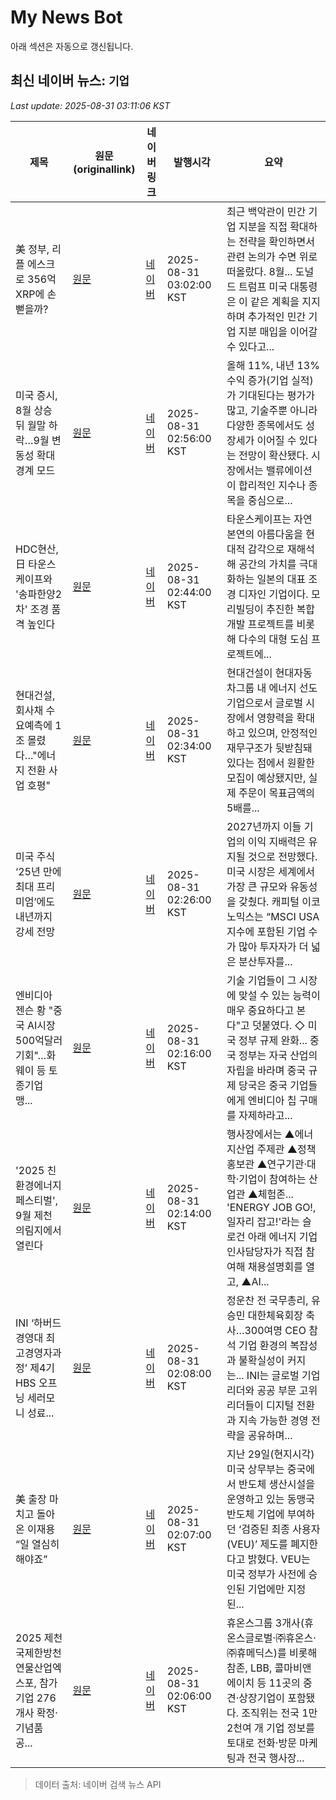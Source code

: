 # My News Bot

아래 섹션은 자동으로 갱신됩니다.

<!-- NEWS:START -->
## 최신 네이버 뉴스: `기업`
_Last update: 2025-08-31 03:11:06 KST_

| 제목 | 원문(originallink) | 네이버 링크 | 발행시각 | 요약 |
|---|---|---|---|---|
| 美 정부, 리플 에스크로 356억XRP에 손 뻗을까? | [원문](http://coinreaders.com/183486) | [네이버](http://coinreaders.com/183486) | 2025-08-31 03:02:00 KST | 최근 백악관이 민간 기업 지분을 직접 확대하는 전략을 확인하면서 관련 논의가 수면 위로 떠올랐다. 8월... 도널드 트럼프 미국 대통령은 이 같은 계획을 지지하며 추가적인 민간 기업 지분 매입을 이어갈 수 있다고... |
| 미국 증시, 8월 상승 뒤 월말 하락…9월 변동성 확대 경계 모드 | [원문](http://www.g-enews.com/ko-kr/news/article/news_all/202508301746199381fbbec65dfb_1/article.html) | [네이버](http://www.g-enews.com/ko-kr/news/article/news_all/202508301746199381fbbec65dfb_1/article.html) | 2025-08-31 02:56:00 KST | 올해 11%, 내년 13% 수익 증가(기업 실적)가 기대된다는 평가가 많고, 기술주뿐 아니라 다양한 종목에서도 성장세가 이어질 수 있다는 전망이 확산됐다. 시장에서는 밸류에이션이 합리적인 지수나 종목을 중심으로... |
| HDC현산, 日 타운스케이프와 '송파한양2차' 조경 품격 높인다 | [원문](https://www.apnews.kr/news/articleView.html?idxno=3039174) | [네이버](https://www.apnews.kr/news/articleView.html?idxno=3039174) | 2025-08-31 02:44:00 KST | 타운스케이프는 자연 본연의 아름다움을 현대적 감각으로 재해석해 공간의 가치를 극대화하는 일본의 대표 조경 디자인 기업이다. 모리빌딩이 추진한 복합개발 프로젝트를 비롯해 다수의 대형 도심 프로젝트에... |
| 현대건설, 회사채 수요예측에 1조 몰렸다…"에너지 전환 사업 호평" | [원문](https://www.apnews.kr/news/articleView.html?idxno=3039186) | [네이버](https://www.apnews.kr/news/articleView.html?idxno=3039186) | 2025-08-31 02:34:00 KST | 현대건설이 현대자동차그룹 내 에너지 선도 기업으로서 글로벌 시장에서 영향력을 확대하고 있으며, 안정적인 재무구조가 뒷받침돼 있다는 점에서 원활한 모집이 예상됐지만, 실제 주문이 목표금액의 5배를... |
| 미국 주식 ‘25년 만에 최대 프리미엄’에도 내년까지 강세 전망 | [원문](http://www.g-enews.com/ko-kr/news/article/news_all/202508301741043966fbbec65dfb_1/article.html) | [네이버](http://www.g-enews.com/ko-kr/news/article/news_all/202508301741043966fbbec65dfb_1/article.html) | 2025-08-31 02:26:00 KST | 2027년까지 이들 기업의 이익 지배력은 유지될 것으로 전망했다. 미국 시장은 세계에서 가장 큰 규모와 유동성을 갖췄다. 캐피털 이코노믹스는 “MSCI USA 지수에 포함된 기업 수가 많아 투자자가 더 넓은 분산투자를... |
| 엔비디아 젠슨 황 "중국 AI시장 500억달러 기회"…화웨이 등 토종기업 맹... | [원문](http://www.g-enews.com/ko-kr/news/article/news_all/202508301739274935fbbec65dfb_1/article.html) | [네이버](http://www.g-enews.com/ko-kr/news/article/news_all/202508301739274935fbbec65dfb_1/article.html) | 2025-08-31 02:16:00 KST | 기술 기업들이 그 시장에 맞설 수 있는 능력이 매우 중요하다고 본다"고 덧붙였다. ◇ 미국 정부 규제 완화... 중국 정부는 자국 산업의 자립을 바라며 중국 규제 당국은 중국 기업들에게 엔비디아 칩 구매를 자제하라고... |
| '2025 친환경에너지 페스티벌', 9월 제천 의림지에서 열린다 | [원문](https://www.joongdo.co.kr/web/view.php?key=20250831010009936) | [네이버](https://www.joongdo.co.kr/web/view.php?key=20250831010009936) | 2025-08-31 02:14:00 KST | 행사장에서는 ▲에너지산업 주제관 ▲정책 홍보관 ▲연구기관·대학·기업이 참여하는 산업관 ▲체험존... 'ENERGY JOB GO!, 일자리 잡고!'라는 슬로건 아래 에너지 기업 인사담당자가 직접 참여해 채용설명회를 열고, ▲AI... |
| INI ‘하버드 경영대 최고경영자과정’ 제4기 HBS 오프닝 세러모니 성료... | [원문](https://www.asiatoday.co.kr/view.php?key=20250831000144342) | [네이버](https://www.asiatoday.co.kr/view.php?key=20250831000144342) | 2025-08-31 02:08:00 KST | 정운찬 전 국무총리, 유승민 대한체육회장 축사…300여명 CEO 참석 기업 환경의 복잡성과 불확실성이 커지는... INI는 글로벌 기업 리더와 공공 부문 고위 리더들이 디지털 전환과 지속 가능한 경영 전략을 공유하며... |
| 美 출장 마치고 돌아온 이재용 “일 열심히 해야죠” | [원문](https://biz.chosun.com/it-science/ict/2025/08/31/2TPQF6BILZET5BY5HRV2WUWXGY/?utm_source=naver&utm_medium=original&utm_campaign=biz) | [네이버](https://n.news.naver.com/mnews/article/366/0001104172?sid=105) | 2025-08-31 02:07:00 KST | 지난 29일(현지시각) 미국 상무부는 중국에서 반도체 생산시설을 운영하고 있는 동맹국 반도체 기업에 부여하던 ‘검증된 최종 사용자(VEU)’ 제도를 폐지한다고 밝혔다. VEU는 미국 정부가 사전에 승인된 기업에만 지정된... |
| 2025 제천국제한방천연물산업엑스포, 참가기업 276개사 확정·기념품 공... | [원문](https://www.joongdo.co.kr/web/view.php?key=20250831010009934) | [네이버](https://www.joongdo.co.kr/web/view.php?key=20250831010009934) | 2025-08-31 02:06:00 KST | 휴온스그룹 3개사(휴온스글로벌·㈜휴온스·㈜휴메딕스)를 비롯해 참존, LBB, 콜마비앤에이치 등 11곳의 중견·상장기업이 포함됐다. 조직위는 전국 1만2천여 개 기업 정보를 토대로 전화·방문 마케팅과 전국 행사장... |

> 데이터 출처: 네이버 검색 뉴스 API
<!-- NEWS:END -->
